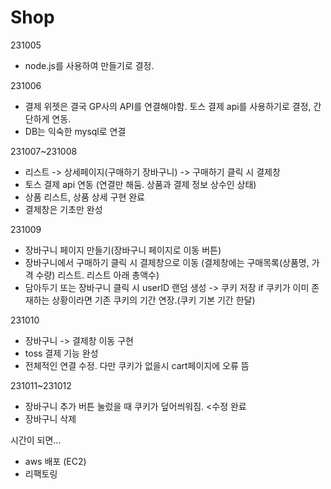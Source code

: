 # Shop
231005 
  - node.js를 사용하여 만들기로 결정.

231006
  - 결제 위젯은 결국 GP사의 API를 연결해야함. 토스 결제 api를 사용하기로 결정, 간단하게 연동.
  - DB는 익숙한 mysql로 연결

231007~231008
  - 리스트 -> 상세페이지(구매하기 장바구니) -> 구매하기 클릭 시 결제창
  - 토스 결제 api 연동 (연결만 해둠. 상품과 결제 정보 상수인 상태)
  - 상품 리스트, 상품 상세 구현 완료
  - 결제창은 기초만 완성

231009
  - 장바구니 페이지 만들기(장바구니 페이지로 이동 버튼)
  - 장바구니에서 구매하기 클릭 시 결제창으로 이동 (결제창에는 구매목록(상품명, 가격 수량) 리스트. 리스트 아래 총액수)
  - 담아두기 또는 장바구니 클릭 시 userID 랜덤 생성 -> 쿠키 저장 if 쿠키가 이미 존재하는 상황이라면 기존 쿠키의 기간 연장.(쿠키 기본 기간 한달)

231010
- 장바구니 -> 결제창 이동 구현
- toss 결제 기능 완성
- 전체적인 연결 수정. 다만 쿠키가 없을시 cart페이지에 오류 뜸

231011~231012
- 장바구니 추가 버튼 눌렀을 때 쿠키가 덮어씌워짐. <수정 완료
- 장바구니 삭제

시간이 되면...
- aws 배포 (EC2)
- 리팩토링
